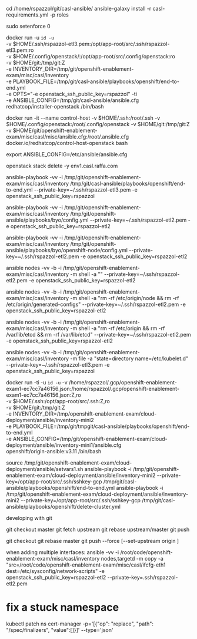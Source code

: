 
cd /home/rspazzol/git/casl-ansible/
ansible-galaxy install -r casl-requirements.yml -p roles

sudo setenforce 0
      
docker run -u `id -u` \
      -v $HOME/.ssh/rspazzol-etl3.pem:/opt/app-root/src/.ssh/rspazzol-etl3.pem:ro \
      -v $HOME/.config/openstack/:/opt/app-root/src/.config/openstack:ro \
      -v $HOME/git:/tmp/git:Z \
      -e INVENTORY_DIR=/tmp/git/openshift-enablement-exam/misc/casl/inventory \
      -e PLAYBOOK_FILE=/tmp/git/casl-ansible/playbooks/openshift/end-to-end.yml \
      -e OPTS="-e openstack_ssh_public_key=rspazzol" -ti \
      -e ANSIBLE_CONFIG=/tmp/git/casl-ansible/ansible.cfg \
      redhatcop/installer-openstack /bin/bash           
      
docker run -it --name control-host -v $HOME/.ssh:/root/.ssh -v $HOME/.config/openstack:/root/.config/openstack -v $HOME/git:/tmp/git:Z -v $HOME/git/openshift-enablement-exam/misc/casl/misc/ansible.cfg:/root/.ansible.cfg docker.io/redhatcop/control-host-openstack bash      

export ANSIBLE_CONFIG=/etc/ansible/ansible.cfg

openstack stack delete -y env1.casl.raffa.com

ansible-playbook -vv -i /tmp/git/openshift-enablement-exam/misc/casl/inventory   /tmp/git/casl-ansible/playbooks/openshift/end-to-end.yml --private-key=~/.ssh/rspazzol-etl3.pem -e openstack_ssh_public_key=rspazzol

ansible-playbook -vv -i /tmp/git/openshift-enablement-exam/misc/casl/inventory   /tmp/git/openshift-ansible/playbooks/byo/config.yml --private-key=~/.ssh/rspazzol-etl2.pem -e openstack_ssh_public_key=rspazzol-etl2

ansible-playbook -vv -i /tmp/git/openshift-enablement-exam/misc/casl/inventory   /tmp/git/openshift-ansible/playbooks/byo/openshift-node/config.yml --private-key=~/.ssh/rspazzol-etl2.pem -e openstack_ssh_public_key=rspazzol-etl2

ansible nodes -vv -b -i /tmp/git/openshift-enablement-exam/misc/casl/inventory -m shell -a "<command>" --private-key=~/.ssh/rspazzol-etl2.pem -e openstack_ssh_public_key=rspazzol-etl2

ansible nodes -vv -b -i /tmp/git/openshift-enablement-exam/misc/casl/inventory -m shell -a "rm -rf /etc/origin/node && rm -rf /etc/origin/generated-configs" --private-key=~/.ssh/rspazzol-etl2.pem -e openstack_ssh_public_key=rspazzol-etl2

ansible nodes -vv -b -i /tmp/git/openshift-enablement-exam/misc/casl/inventory -m shell -a "rm -rf /etc/origin && rm -rf /var/lib/etcd && rm -rf /var/lib/etcd" --private-key=~/.ssh/rspazzol-etl2.pem -e openstack_ssh_public_key=rspazzol-etl2

ansible nodes -vv -b -i /tmp/git/openshift-enablement-exam/misc/casl/inventory -m file -a "state=directory name=/etc/kubelet.d" --private-key=~/.ssh/rspazzol-etl3.pem -e openstack_ssh_public_key=rspazzol


docker run -ti -u `id -u` -v /home/rspazzol/.gcp/openshift-enablement-exam1-ec7cc7a46156.json:/home/rspazzol/.gcp/openshift-enablement-exam1-ec7cc7a46156.json:Z,ro \
                         -v $HOME/.ssh:/opt/app-root/src/.ssh:Z,ro \
                         -v $HOME/git:/tmp/git:Z \
                         -e INVENTORY_DIR=/tmp/openshift-enablement-exam/cloud-deployment/ansible/inventory-mini2 \
                         -e PLAYBOOK_FILE=/tmp/git/tmpgit/casl-ansible/playbooks/openshift/end-to-end.yml \
                         -e ANSIBLE_CONFIG=/tmp/git/openshift-enablement-exam/cloud-deployment/ansible/inventory-mini1/ansible.cfg \
                         openshift/origin-ansible:v3.11 /bin/bash

source /tmp/git/openshift-enablement-exam/cloud-deployment/ansible/setvars1.sh
ansible-playbook -i /tmp/git/openshift-enablement-exam/cloud-deployment/ansible/inventory-mini2 --private-key=/opt/app-root/src/.ssh/sshkey-gcp /tmp/git/casl-ansible/playbooks/openshift/end-to-end.yml
ansible-playbook -i /tmp/git/openshift-enablement-exam/cloud-deployment/ansible/inventory-mini2 --private-key=/opt/app-root/src/.ssh/sshkey-gcp /tmp/git/casl-ansible/playbooks/openshift/delete-cluster.yml

developing with git

git checkout master
git fetch upstream
git rebase upstream/master
git push

git checkout <branch>
git rebase master
git push --force [--set-upstream origin <branch>]

when adding multiple interfaces:
ansible -vv -i /root/code/openshift-enablement-exam/misc/casl/inventory nodes,targetd -m copy -a "src=/root/code/openshift-enablement-exam/misc/casl/ifcfg-eth1 dest=/etc/sysconfig/network-scripts" -e openstack_ssh_public_key=rspazzol-etl2 --private-key=.ssh/rspazzol-etl2.pem


# fix a stuck namespace

kubectl patch ns cert-manager -p='[{"op": "replace", "path": "/spec/finalizers", "value":[]}]' --type='json'

